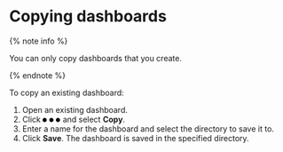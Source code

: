 # Copying dashboards

{% note info %}

You can only copy dashboards that you create.

{% endnote %}

To copy an existing dashboard:

1. Open an existing dashboard.
1. Click ![image](../../../_assets/monitoring/ellipsis.svg) and select **Copy**.
1. Enter a name for the dashboard and select the directory to save it to.
1. Click **Save**. The dashboard is saved in the specified directory.


